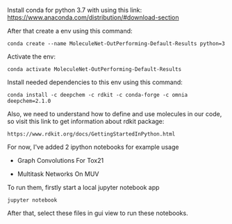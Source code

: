 Install conda for python 3.7 with using this link:  
    https://www.anaconda.com/distribution/#download-section

  

After that create a env using this command:

  

    conda create --name MoleculeNet-OutPerforming-Default-Results python=3

  

Activate the env:

  

    conda activate MoleculeNet-OutPerforming-Default-Results

  
  

Install needed dependencies to this env using this command:

  

    conda install -c deepchem -c rdkit -c conda-forge -c omnia deepchem=2.1.0

Also, we need to understand how to define and use molecules in our code, so visit this link to get information about rdkit package:

    https://www.rdkit.org/docs/GettingStartedInPython.html

  

For now, I've added 2 ipython notebooks for example usage

- Graph Convolutions For Tox21

- Multitask Networks On MUV

To run them, firstly start a local jupyter notebook app
    
    jupyter notebook

After that, select these files in gui view to run these notebooks.
